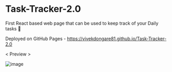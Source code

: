 # Task-Tracker-2.0
First React based web page that can be used to keep track of your Daily tasks 📝

Deployed on GitHub Pages - https://vivekdongare81.github.io/Task-Tracker-2.0

< Preview >

![image](https://user-images.githubusercontent.com/74758376/147733581-7fc52db3-186c-4ad4-aaae-57b27dc2c532.png)


